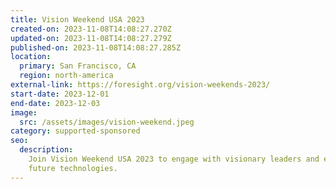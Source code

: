 ```yaml
---
title: Vision Weekend USA 2023
created-on: 2023-11-08T14:08:27.270Z
updated-on: 2023-11-08T14:08:27.279Z
published-on: 2023-11-08T14:08:27.285Z
location:
  primary: San Francisco, CA
  region: north-america
external-link: https://foresight.org/vision-weekends-2023/
start-date: 2023-12-01
end-date: 2023-12-03
image:
  src: /assets/images/vision-weekend.jpeg
category: supported-sponsored
seo:
  description:
    Join Vision Weekend USA 2023 to engage with visionary leaders and explore
    future technologies.
---
```

